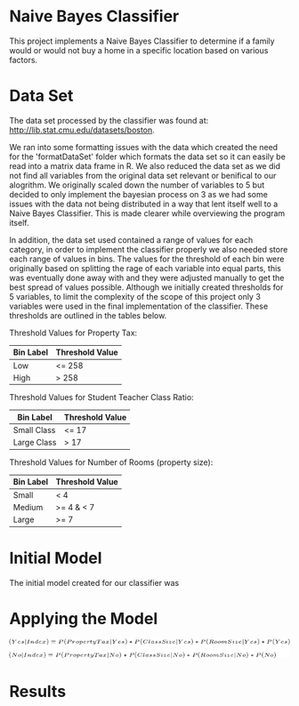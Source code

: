# Naive Bayes Classifier
This project implements a Naive Bayes Classifier to determine if a family would or would not buy a home in a specific location based on various factors.

# Data Set
The data set processed by the classifier was found at: http://lib.stat.cmu.edu/datasets/boston.

We ran into some formatting issues with the data which created the need for the 'formatDataSet' folder which formats the data set so it can easily be read into a matrix data frame in R. We also reduced the data set as we did not find all variables from the original data set relevant or benifical to our alogrithm. We originally scaled down the number of variables to 5 but decided to only implement the bayesian process on 3 as we had some issues with the data not being distributed in a way that lent itself well to a Naive Bayes Classifier. This is made clearer while overviewing the program itself.

In addition, the data set used contained a range of values for each category, in order to implement the classifier properly we also needed store each range of values in bins. The values for the threshold of each bin were originally based on splitting the rage of each variable into equal parts, this was eventually done away with and they were adjusted manually to get the best spread of values possible. Although we initially created thresholds for 5 variables, to limit the complexity of the scope of this project only 3 variables were used in the final implementation of the classifier. These thresholds are outlined in the tables below.

Threshold Values for Property Tax:

| Bin Label   | Threshold Value |
| ----------- | --------------- |
| Low         | <= 258          |
| High        | > 258           |

Threshold Values for Student Teacher Class Ratio:

| Bin Label   | Threshold Value |
| ----------- | --------------- |
| Small Class | <= 17           |
| Large Class | > 17            |

Threshold Values for Number of Rooms (property size):

| Bin Label   | Threshold Value |
| ----------- | --------------- |
| Small       | < 4             |
| Medium      | >= 4 & < 7      |
| Large       | >= 7            |



# Initial Model
The initial model created for our classifier was  


# Applying the Model

![Bayes Equations](CodeCogsEqn.gif)




# Results
